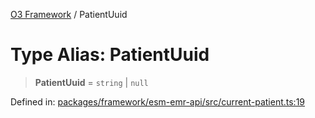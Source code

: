 [O3 Framework](../API.md) / PatientUuid

# Type Alias: PatientUuid

> **PatientUuid** = `string` \| `null`

Defined in: [packages/framework/esm-emr-api/src/current-patient.ts:19](https://github.com/openmrs/openmrs-esm-core/blob/85cde3ce59cd3d29230c98040a3f53525e808725/packages/framework/esm-emr-api/src/current-patient.ts#L19)
